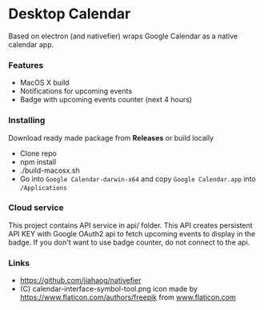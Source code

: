 # Desktop Calendar

Based on electron (and nativefier) wraps Google Calendar as a native calendar app.

### Features

* MacOS X build
* Notifications for upcoming events
* Badge with upcoming events counter (next 4 hours)

### Installing

Download ready made package from **Releases** or build locally

* Clone repo
* npm install
* ./build-macosx.sh
* Go into `Google Calendar-darwin-x64` and copy `Google Calendar.app` into `/Applications`

### Cloud service

This project contains API service in api/ folder. This API creates persistent API KEY with Google OAuth2 api to fetch upcoming events to display in the badge.
If you don't want to use badge counter, do not connect to the api.

### Links 

* https://github.com/jiahaog/nativefier
* (C) calendar-interface-symbol-tool.png icon made by https://www.flaticon.com/authors/freepik from www.flaticon.com

